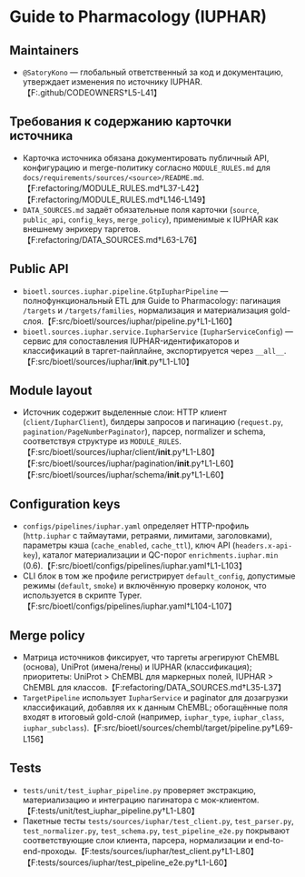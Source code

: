 # Guide to Pharmacology (IUPHAR)

## Maintainers

- `@SatoryKono` — глобальный ответственный за код и документацию, утверждает изменения по источнику IUPHAR.【F:.github/CODEOWNERS†L5-L41】

## Требования к содержанию карточки источника

- Карточка источника обязана документировать публичный API, конфигурацию и merge-политику согласно `MODULE_RULES.md` для `docs/requirements/sources/<source>/README.md`.【F:refactoring/MODULE_RULES.md†L37-L42】【F:refactoring/MODULE_RULES.md†L146-L149】
- `DATA_SOURCES.md` задаёт обязательные поля карточки (`source`, `public_api`, `config_keys`, `merge_policy`), применимые к IUPHAR как внешнему энрихеру таргетов.【F:refactoring/DATA_SOURCES.md†L63-L76】

## Public API

- `bioetl.sources.iuphar.pipeline.GtpIupharPipeline` — полнофункциональный ETL для Guide to Pharmacology: пагинация `/targets` и `/targets/families`, нормализация и материализация gold-слоя.【F:src/bioetl/sources/iuphar/pipeline.py†L1-L160】
- `bioetl.sources.iuphar.service.IupharService` (`IupharServiceConfig`) — сервис для сопоставления IUPHAR-идентификаторов и классификаций в таргет-пайплайне, экспортируется через `__all__`.【F:src/bioetl/sources/iuphar/__init__.py†L1-L10】

## Module layout

- Источник содержит выделенные слои: HTTP клиент (`client/IupharClient`), билдеры запросов и пагинацию (`request.py`, `pagination/PageNumberPaginator`), парсер, normalizer и schema, соответствуя структуре из `MODULE_RULES`.【F:src/bioetl/sources/iuphar/client/__init__.py†L1-L80】【F:src/bioetl/sources/iuphar/pagination/__init__.py†L1-L60】【F:src/bioetl/sources/iuphar/schema/__init__.py†L1-L60】

## Configuration keys

- `configs/pipelines/iuphar.yaml` определяет HTTP-профиль (`http.iuphar` с таймаутами, ретраями, лимитами, заголовками), параметры кэша (`cache_enabled`, `cache_ttl`), ключ API (`headers.x-api-key`), каталог материализации и QC-порог `enrichments.iuphar.min` (0.6).【F:src/bioetl/configs/pipelines/iuphar.yaml†L1-L103】
- CLI блок в том же профиле регистрирует `default_config`, допустимые режимы (`default`, `smoke`) и включённую проверку колонок, что используется в скрипте Typer.【F:src/bioetl/configs/pipelines/iuphar.yaml†L104-L107】

## Merge policy

- Матрица источников фиксирует, что таргеты агрегируют ChEMBL (основа), UniProt (имена/гены) и IUPHAR (классификация); приоритеты: UniProt > ChEMBL для маркерных полей, IUPHAR > ChEMBL для классов.【F:refactoring/DATA_SOURCES.md†L35-L37】
- `TargetPipeline` использует `IupharService` и paginator для дозагрузки классификаций, добавляя их к данным ChEMBL; обогащённые поля входят в итоговый gold-слой (например, `iuphar_type`, `iuphar_class`, `iuphar_subclass`).【F:src/bioetl/sources/chembl/target/pipeline.py†L69-L156】

## Tests

- `tests/unit/test_iuphar_pipeline.py` проверяет экстракцию, материализацию и интеграцию пагинатора с мок-клиентом.【F:tests/unit/test_iuphar_pipeline.py†L1-L80】
- Пакетные тесты `tests/sources/iuphar/test_client.py`, `test_parser.py`, `test_normalizer.py`, `test_schema.py`, `test_pipeline_e2e.py` покрывают соответствующие слои клиента, парсера, нормализации и end-to-end-проходы.【F:tests/sources/iuphar/test_client.py†L1-L80】【F:tests/sources/iuphar/test_pipeline_e2e.py†L1-L60】
